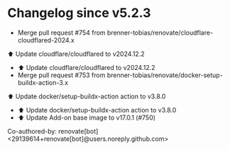 # Changelog since v5.2.3
- Merge pull request #754 from brenner-tobias/renovate/cloudflare-cloudflared-2024.x

⬆️ Update cloudflare/cloudflared to v2024.12.2 
- ⬆️ Update cloudflare/cloudflared to v2024.12.2 
- Merge pull request #753 from brenner-tobias/renovate/docker-setup-buildx-action-3.x

⬆️ Update docker/setup-buildx-action action to v3.8.0 
- ⬆️ Update docker/setup-buildx-action action to v3.8.0 
- ⬆️ Update Add-on base image to v17.0.1 (#750)

Co-authored-by: renovate[bot] <29139614+renovate[bot]@users.noreply.github.com> 
